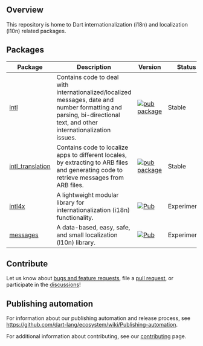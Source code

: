 ## Overview

This repository is home to Dart internationalization (i18n) and localization (l10n) related packages.

## Packages

| Package | Description | Version | Status |
| --- | --- | --- | --- |
| [intl](pkgs/intl/) | Contains code to deal with internationalized/localized messages, date and number formatting and parsing, bi-directional text, and other internationalization issues. | [![pub package](https://img.shields.io/pub/v/intl.svg)](https://pub.dev/packages/intl) | Stable |
| [intl_translation](pkgs/intl_translation/) | Contains code to localize apps to different locales, by extracting to ARB files and generating code to retrieve messages from ARB files. | [![pub package](https://img.shields.io/pub/v/intl_translation.svg)](https://pub.dev/packages/intl_translation) |Stable |
| [intl4x](pkgs/intl4x/) | A lightweight modular library for internationalization (i18n) functionality. | [![Pub](https://img.shields.io/pub/v/intl4x.svg)](https://pub.dev/packages/intl4x) | Experimental |
| [messages](pkgs/messages/) | A data-based, easy, safe, and small localization (l10n) library. | [![Pub](https://img.shields.io/pub/v/messages.svg)](https://pub.dev/packages/messages) | Experimental |

## Contribute

Let us know about [bugs and feature requests](https://github.com/dart-lang/i18n/issues), file a [pull request](https://github.com/dart-lang/i18n/pulls), or participate in the [discussions](https://github.com/dart-lang/i18n/discussions)!

## Publishing automation

For information about our publishing automation and release process, see
https://github.com/dart-lang/ecosystem/wiki/Publishing-automation.

For additional information about contributing, see our
[contributing](CONTRIBUTING.md) page.
